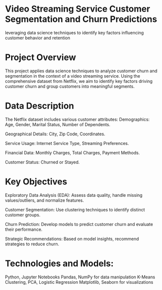 # Video Streaming Service Customer Segmentation and Churn Predictions
leveraging data science techniques to identify key factors influencing customer behavior and retention

# Project Overview
This project applies data science techniques to analyze customer churn and segmentation in the context of a video streaming service. Using the comprehensive dataset from Netflix, we aim to identify key factors driving customer churn and group customers into meaningful segments.

# Data Description
The Netflix dataset includes various customer attributes:
Demographics: Age, Gender, Marital Status, Number of Dependents.

Geographical Details: City, Zip Code, Coordinates.

Service Usage: Internet Service Type, Streaming Preferences.

Financial Data: Monthly Charges, Total Charges, Payment Methods.

Customer Status: Churned or Stayed.

# Key Objectives
Exploratory Data Analysis (EDA): Assess data quality, handle missing values/outliers, and normalize features.

Customer Segmentation: Use clustering techniques to identify distinct customer groups.

Churn Prediction: Develop models to predict customer churn and evaluate their performance.

Strategic Recommendations: Based on model insights, recommend strategies to reduce churn.

# Technologies and Models:
Python, Jupyter Notebooks
Pandas, NumPy for data manipulation
K-Means Clustering, PCA, Logistic Regression
Matplotlib, Seaborn for visualizations

